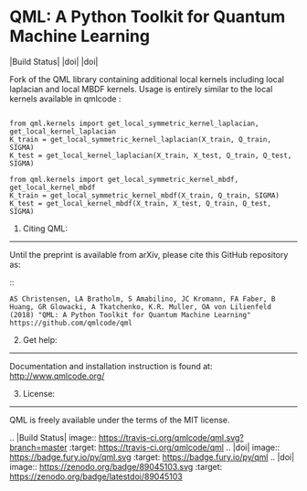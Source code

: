 QML: A Python Toolkit for Quantum Machine Learning
==================================================

|Build Status| |doi| |doi|

Fork of the QML library containing additional local kernels including local laplacian and local MBDF kernels.
Usage is entirely similar to the local kernels available in qmlcode : 

```

from qml.kernels import get_local_symmetric_kernel_laplacian, get_local_kernel_laplacian
K_train = get_local_symmetric_kernel_laplacian(X_train, Q_train, SIGMA)
K_test = get_local_kernel_laplacian(X_train, X_test, Q_train, Q_test, SIGMA)

from qml.kernels import get_local_symmetric_kernel_mbdf, get_local_kernel_mbdf
K_train = get_local_symmetric_kernel_mbdf(X_train, Q_train, SIGMA)
K_test = get_local_kernel_mbdf(X_train, X_test, Q_train, Q_test, SIGMA)

```

1) Citing QML:
--------------

Until the preprint is available from arXiv, please cite this GitHub
repository as:

::

    AS Christensen, LA Bratholm, S Amabilino, JC Kromann, FA Faber, B Huang, GR Glowacki, A Tkatchenko, K.R. Muller, OA von Lilienfeld (2018) "QML: A Python Toolkit for Quantum Machine Learning" https://github.com/qmlcode/qml

2) Get help:
------------

Documentation and installation instruction is found at:
http://www.qmlcode.org/

3) License:
-----------

QML is freely available under the terms of the MIT license.

.. |Build Status| image:: https://travis-ci.org/qmlcode/qml.svg?branch=master
   :target: https://travis-ci.org/qmlcode/qml
.. |doi| image:: https://badge.fury.io/py/qml.svg
   :target: https://badge.fury.io/py/qml
.. |doi| image:: https://zenodo.org/badge/89045103.svg
   :target: https://zenodo.org/badge/latestdoi/89045103
